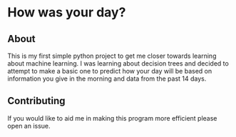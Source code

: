 # How was your day?
## About

This is my first simple python project to get me closer towards learning about machine learning. I was learning about decision trees and decided to attempt to make a basic one to predict how your day will be based on information you give in the morning and data from the past 14 days.

## Contributing

If you would like to aid me in making this program more efficient please open an issue.

